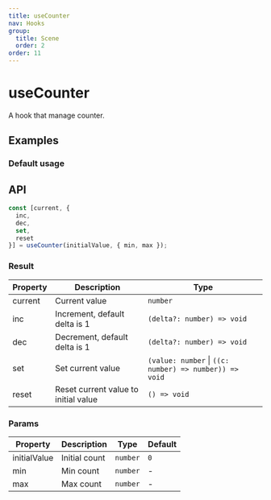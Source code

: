 ```yaml
---
title: useCounter
nav: Hooks
group:
  title: Scene
  order: 2
order: 11
---
```


# useCounter

A hook that manage counter.

## Examples

### Default usage

<code src="./demo/demo1.tsx"></code>

## API

```typescript
const [current, {
  inc,
  dec,
  set,
  reset
}] = useCounter(initialValue, { min, max });
```

### Result

| Property | Description                          | Type                                                   |
| -------- | ------------------------------------ | ------------------------------------------------------ |
| current  | Current value                        | `number`                                               |
| inc      | Increment, default delta is 1        | `(delta?: number) => void`                             |
| dec      | Decrement, default delta is 1        | `(delta?: number) => void`                             |
| set      | Set current value                    | `(value: number` \| `((c: number) => number)) => void` |
| reset    | Reset current value to initial value | `() => void`                                           |

### Params

| Property     | Description   | Type     | Default |
| ------------ | ------------- | -------- | ------- |
| initialValue | Initial count | `number` | `0`     |
| min          | Min count     | `number` | -       |
| max          | Max count     | `number` | -       |
